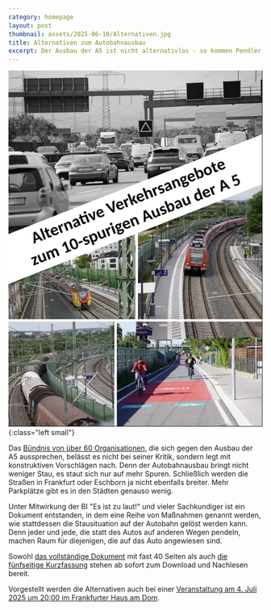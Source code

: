 ```yaml
---
category: homepage
layout: post
thumbnail: assets/2025-06-10/Alternativen.jpg
title: Alternativen zum Autobahnausbau
excerpt: Der Ausbau der A5 ist nicht alternativlos - so kommen Pendler künftig besser und sicherer in die Stadt
---
```


![Dokument zu Alterantiven zum Autobahnausbau](/assets/2025-06-10/Alternativen.jpg){:class="left small"}

Das [Bündnis von über 60 Organisationen](https://stoppa5ausbau.de), die sich gegen den Ausbau der A5 aussprechen, belässt es nicht bei seiner Kritik, sondern legt mit konstruktiven Vorschlägen nach.
Denn der Autobahnausbau bringt nicht weniger Stau, es staut sich nur auf mehr Spuren.
Schließlich werden die Straßen in Frankfurt oder Eschborn ja nicht ebenfalls breiter.
Mehr Parkplätze gibt es in den Städten genauso wenig.

Unter Mitwirkung der BI "Es ist zu laut!" und vieler Sachkundiger ist ein Dokument entstanden, in dem eine Reihe von Maßnahmen genannt werden, wie stattdessen die Stausituation auf der Autobahn gelöst werden kann.
Denn jeder und jede, die statt des Autos auf anderen Wegen pendeln, machen Raum für diejenigen, die auf das Auto angewiesen sind.

Sowohl [das vollständige Dokument](https://ifey2z.justso.de) mit fast 40 Seiten als auch [die fünfseitige Kurzfassung](https://srvkxw.justso.de) stehen ab sofort zum Download und Nachlesen bereit.

Vorgestellt werden die Alternativen auch bei einer [Veranstaltung am 4. Juli 2025 um 20:00 im Frankfurter Haus am Dom](https://hausamdom-frankfurt.de/programm/stopp-a-5-ausbau-zeit-fuer-alternativen).
